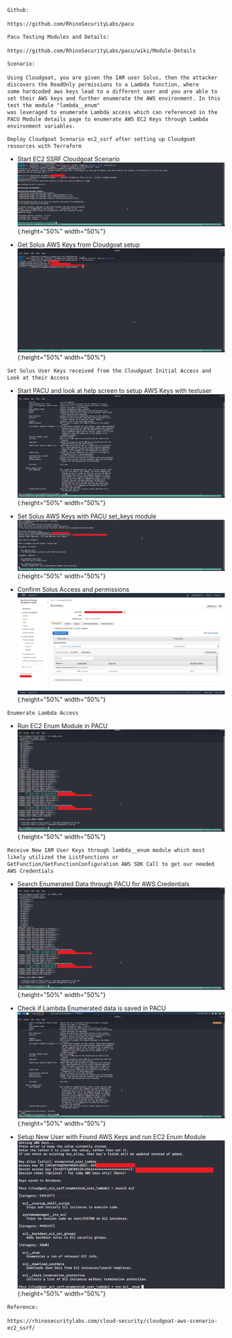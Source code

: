 ```
Github:

https://github.com/RhinoSecurityLabs/pacu
```
 
```
Pacu Testing Modules and Details:

https://github.com/RhinoSecurityLabs/pacu/wiki/Module-Details
```
 
```
Scenario:

Using Cloudgoat, you are given the IAM user Solus, then the attacker discovers the ReadOnly permissions to a Lambda function, where 
some hardcoded aws keys lead to a different user and you are able to set their AWS keys and further enumerate the AWS environment. In this test the module "lambda__enum"
was leveraged to enumerate Lambda access which can referenced in the PACU Module details page to enumerate AWS EC2 Keys through Lambda environment variables.
```
 
```
Deploy Cloudgoat Scenario ec2_ssrf after setting up Cloudgoat resources with Terraform
```


* Start EC2 SSRF Cloudgoat Scenario
![alt text](../Pictures/PACU/Cloudgoat_EC2_SSRF/run_cloudgoat_ec2_ssrf.png){:height="50%" width="50%"}

* Get Solus AWS Keys from Cloudgoat setup
![alt text](../Pictures/PACU/Cloudgoat_EC2_SSRF/getting_set_user_solus_keys.png){:height="50%" width="50%"}

 
```
Set Solus User Keys received from the Cloudgoat Initial Access and Look at their Access
```
 

* Start PACU and look at help screen to setup AWS Keys with testuser
![alt text](../Pictures/PACU/Cloudgoat_EC2_SSRF/Pacu_HelpScreen.png){:height="50%" width="50%"}

* Set Solus AWS Keys with PACU set_keys module
![alt text](../Pictures/PACU/Cloudgoat_EC2_SSRF/set_user_solus_keys.png){:height="50%" width="50%"}

* Confirm Solus Access and permissions
![alt text](../Pictures/PACU/Cloudgoat_EC2_SSRF/Solus_User_AWS_IAM.png){:height="50%" width="50%"}

 
```
Enumerate Lambda Access
```

 * Run EC2 Enum Module in PACU
![alt text](../Pictures/PACU/Cloudgoat_EC2_SSRF/run_lambda_enum.png){:height="50%" width="50%"}
 

```
Receive New IAM User Keys through lambda__enum module which most likely utilized the ListFunctions or GetFunction/GetFunctionConfiguration AWS SDK Call to get our needed AWS Credentials
```
 

* Search Enumerated Data through PACU for AWS Credentials
![alt text](../Pictures/PACU/Cloudgoat_EC2_SSRF/run_lambda_enum.png){:height="50%" width="50%"}

* Check if Lambda Enumerated data is saved in PACU
![alt text](../Pictures/PACU/Cloudgoat_EC2_SSRF/search_services_solus.png){:height="50%" width="50%"}

* Setup New User with Found AWS Keys and run EC2 Enum Module
![alt text](../Pictures/PACU/Cloudgoat_EC2_SSRF/EC2NewUser.png){:height="50%" width="50%"}


  
```
Reference:

https://rhinosecuritylabs.com/cloud-security/cloudgoat-aws-scenario-ec2_ssrf/
```
 